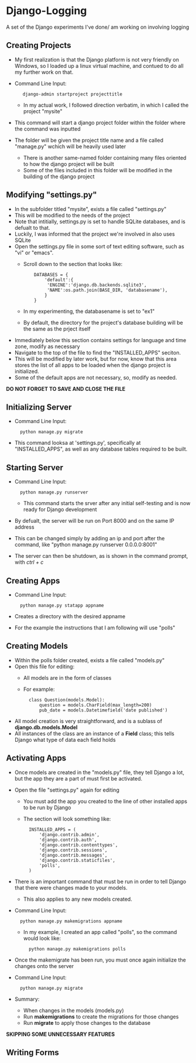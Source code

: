 # Django-Logging #
A set of the Django experiments I've done/ am working on involving logging

## Creating Projects
- My first realization is that the Django platform is not very friendly on Windows, so I loaded up a linux virtual machine, and contued to do all my further work on that.

- Command Line Input:

		 django-admin startproject projecttitle

  * In my actual work, I followed direction verbatim, in which I called the project "mysite"
- This command will start a django project folder within the folder where the command was inputted
- The folder will be given the project title name and a file called "manage.py" wchich will be heavily used later
  * There is another same-named folder containing many files oriented to how the django project will be built
  * Some of the files included in this folder will be modified in the building of the django project

## Modifying "settings.py"

- In the subfolder titled "mysite", exists a file called "settings.py"
- This will be modified to the needs of the project
- Note that intitially, settings.py is set to handle SQLite databases, and is defualt to that.
- Luckily, I was informed that the project we're involved in also uses SQLite
- Open the settings.py file in some sort of text editing software, such as "vi" or "emacs".
  * Scroll down to the section that looks like:
  
    		DATABASES = {
           		'default':{
                 'ENGINE':'django.db.backends.sqlite3',
                 'NAME':os.path.join(BASE_DIR, 'databasename'),
           		}
     		}
  * In my experimenting, the databasename is set to "ex1"
  * By default, the directory for the project's database building will be the same as the prject itself
- Immediately below this section contains settings for language and time zone, modify as necessary
- Navigate to the top of the file to find the "INSTALLED_APPS" seciton.
- This will be modified by later work, but for now, know that this area stores the list of all apps to be loaded when the django project is initialized.
- Some of the default apps are not necessary, so, modify as needed.

**DO NOT FORGET TO SAVE AND CLOSE THE FILE**

## Initializing Server

- Command Line Input:

    	python manage.py migrate

- This command looksa at 'settings.py', specifically at "INSTALLED_APPS", as well as any database tables required to be built.

## Starting Server

- Command Line Input:

		python manage.py runserver

  * This command starts the srver after any initial self-testing and is now ready for Django development

- By defualt, the server will be run on Port 8000 and on the same IP address

- This can be changed simply by adding an ip and port after the command, like "python manage.py runserver 0.0.0.0:8001"

- The server can then be shutdown, as is shown in the command prompt, with *ctrl + c*

## Creating Apps

- Command Line Input:

		python manage.py statapp appname

- Creates a directory with the desired appname
- For the example the instructions that I am following will use "polls"

## Creating Models

- Within the polls folder created, exists a file called "models.py"
- Open this file for editing:
	* All models are in the form of classes
	* For example:
	
			class Question(models.Model):
				question = models.CharField(max_length=200)
				pub_date = models.Datetimefield('date published')

- All model creation is very straightforward, and is a sublass of **django.db.models.Model**
- All instances of the class are an instance of a **Field** class; this tells Django what type of data each field holds

## Activating Apps
- Once models are created in the "models.py" file, they tell Django a lot, but the app they are a part of must first be activated.
- Open the file "settings.py" again for editing
	* You must add the app you created to the line of other installed apps to be run by Django
	* The section will look something like:
		
			INSTALLED_APPS = (
				'django.contrib.admin',
				'django.contrib.auth',
			    'django.contrib.contenttypes',
			    'django.contrib.sessions',
			    'django.contrib.messages',
			    'django.contrib.staticfiles',
			    'polls',
			)

- There is an important command that must be run in order to tell Django that there were changes made to your models.
	* This also applies to any new models created.
- Command Line Input:
	
		python manage.py makemigrations appname
	* In my example, I created an app called "polls", so the command would look like:
		
			python manage.py makemigrations polls
- Once the makemigrate has been run, you must once again initialize the changes onto the server
- Command Line Input:
		
		python manage.py migrate
- Summary:
	* When changes in the models (models.py)
	* Run **makemigrations** to create the migrations for those changes
	* Run **migrate** to apply those changes to the database

**SKIPPING SOME UNNECESSARY FEATURES**

## Writing Forms